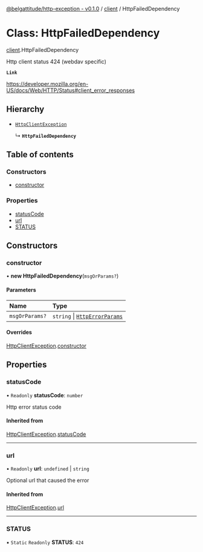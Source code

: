 [@belgattitude/http-exception - v0.1.0](../README.md) / [client](../modules/client.md) / HttpFailedDependency

# Class: HttpFailedDependency

[client](../modules/client.md).HttpFailedDependency

Http client status 424 (webdav specific)

**`Link`**

https://developer.mozilla.org/en-US/docs/Web/HTTP/Status#client_error_responses

## Hierarchy

- [`HttpClientException`](base.HttpClientException.md)

  ↳ **`HttpFailedDependency`**

## Table of contents

### Constructors

- [constructor](client.HttpFailedDependency.md#constructor)

### Properties

- [statusCode](client.HttpFailedDependency.md#statuscode)
- [url](client.HttpFailedDependency.md#url)
- [STATUS](client.HttpFailedDependency.md#status)

## Constructors

### constructor

• **new HttpFailedDependency**(`msgOrParams?`)

#### Parameters

| Name           | Type                                                                 |
| :------------- | :------------------------------------------------------------------- |
| `msgOrParams?` | `string` \| [`HttpErrorParams`](../modules/types.md#httperrorparams) |

#### Overrides

[HttpClientException](base.HttpClientException.md).[constructor](base.HttpClientException.md#constructor)

## Properties

### statusCode

• `Readonly` **statusCode**: `number`

Http error status code

#### Inherited from

[HttpClientException](base.HttpClientException.md).[statusCode](base.HttpClientException.md#statuscode)

---

### url

• `Readonly` **url**: `undefined` \| `string`

Optional url that caused the error

#### Inherited from

[HttpClientException](base.HttpClientException.md).[url](base.HttpClientException.md#url)

---

### STATUS

▪ `Static` `Readonly` **STATUS**: `424`
